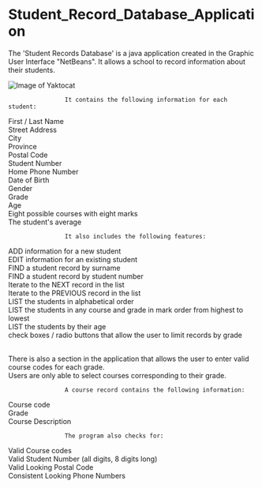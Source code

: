 # Student_Record_Database_Application
The 'Student Records Database' is a java application created in the Graphic User Interface "NetBeans".
It allows a school to record information about their students.

![Image of Yaktocat](https://imgur.com/9aVPVV2.png)

                    It contains the following information for each student: 

First / Last Name
<br>Street Address
<br>City
<br>Province
<br>Postal Code
<br>Student Number
<br>Home Phone Number
<br>Date of Birth
<br>Gender
<br>Grade
<br>Age
<br>Eight possible courses with eight marks
<br>The student's average

                    It also includes the following features:

ADD information for a new student
<br>EDIT information for an existing student
<br>FIND a student record by surname
<br>FIND a student record by student number
<br>Iterate to the NEXT record in the list
<br>Iterate to the PREVIOUS record in the list
<br>LIST the students in alphabetical order
<br>LIST the students in any course and grade in mark order from highest to lowest
<br>LIST the students by their age
<br>check boxes / radio buttons that allow the user to limit records by grade

<br>There is also a section in the application that allows the user to enter valid course codes for each grade.
<br>Users are only able to select courses corresponding to their grade. 

                    A course record contains the following information:
Course code
<br>Grade
<br>Course Description

                    The program also checks for: 
                    
Valid Course codes
<br>Valid Student Number (all digits, 8 digits long)
<br>Valid Looking Postal Code
<br>Consistent Looking Phone Numbers
